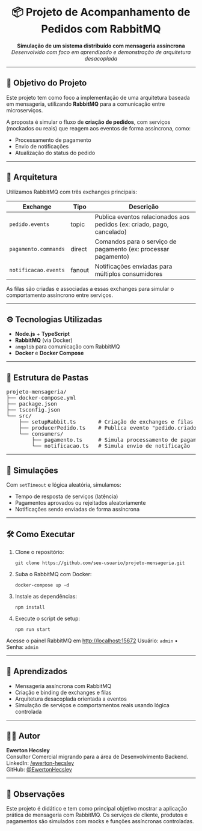 <h1 align="center">📦 Projeto de Acompanhamento de Pedidos com RabbitMQ</h1>

<p align="center">
  <strong>Simulação de um sistema distribuído com mensageria assíncrona</strong><br/>
  <em>Desenvolvido com foco em aprendizado e demonstração de arquitetura desacoplada</em>
</p>

---

<h2>🚀 Objetivo do Projeto</h2>

<p>Este projeto tem como foco a implementação de uma arquitetura baseada em mensageria, utilizando <strong>RabbitMQ</strong> para a comunicação entre microserviços.</p>

<p>A proposta é simular o fluxo de <strong>criação de pedidos</strong>, com serviços (mockados ou reais) que reagem aos eventos de forma assíncrona, como:</p>

<ul>
  <li>Processamento de pagamento</li>
  <li>Envio de notificações</li>
  <li>Atualização do status do pedido</li>
</ul>

---

<h2>🧱 Arquitetura</h2>

<p>Utilizamos RabbitMQ com três exchanges principais:</p>

<table>
  <thead>
    <tr>
      <th>Exchange</th>
      <th>Tipo</th>
      <th>Descrição</th>
    </tr>
  </thead>
  <tbody>
    <tr>
      <td><code>pedido.events</code></td>
      <td>topic</td>
      <td>Publica eventos relacionados aos pedidos (ex: criado, pago, cancelado)</td>
    </tr>
    <tr>
      <td><code>pagamento.commands</code></td>
      <td>direct</td>
      <td>Comandos para o serviço de pagamento (ex: processar pagamento)</td>
    </tr>
    <tr>
      <td><code>notificacao.events</code></td>
      <td>fanout</td>
      <td>Notificações enviadas para múltiplos consumidores</td>
    </tr>
  </tbody>
</table>

<p>As filas são criadas e associadas a essas exchanges para simular o comportamento assíncrono entre serviços.</p>

---

<h2>⚙️ Tecnologias Utilizadas</h2>

<ul>
  <li><strong>Node.js</strong> + <strong>TypeScript</strong></li>
  <li><strong>RabbitMQ</strong> (via Docker)</li>
  <li><code>amqplib</code> para comunicação com RabbitMQ</li>
  <li><strong>Docker</strong> e <strong>Docker Compose</strong></li>
</ul>

---

<h2>📁 Estrutura de Pastas</h2>

<pre>
projeto-mensageria/
├── docker-compose.yml
├── package.json
├── tsconfig.json
└── src/
    ├── setupRabbit.ts       # Criação de exchanges e filas
    ├── producerPedido.ts    # Publica evento "pedido.criado"
    └── consumers/
        ├── pagamento.ts     # Simula processamento de pagamento
        └── notificacao.ts   # Simula envio de notificação
</pre>

---

<h2>🧪 Simulações</h2>

<p>Com <code>setTimeout</code> e lógica aleatória, simulamos:</p>

<ul>
  <li>Tempo de resposta de serviços (latência)</li>
  <li>Pagamentos aprovados ou rejeitados aleatoriamente</li>
  <li>Notificações sendo enviadas de forma assíncrona</li>
</ul>

---

<h2>🛠️ Como Executar</h2>

<ol>
  <li>Clone o repositório:
    <pre><code>git clone https://github.com/seu-usuario/projeto-mensageria.git</code></pre>
  </li>
  <li>Suba o RabbitMQ com Docker:
    <pre><code>docker-compose up -d</code></pre>
  </li>
  <li>Instale as dependências:
    <pre><code>npm install</code></pre>
  </li>
  <li>Execute o script de setup:
    <pre><code>npm run start</code></pre>
  </li>
</ol>

<p>Acesse o painel RabbitMQ em <a href="http://localhost:15672" target="_blank">http://localhost:15672</a>  
Usuário: <code>admin</code> • Senha: <code>admin</code></p>

---

<h2>🧠 Aprendizados</h2>

<ul>
  <li>Mensageria assíncrona com RabbitMQ</li>
  <li>Criação e binding de exchanges e filas</li>
  <li>Arquitetura desacoplada orientada a eventos</li>
  <li>Simulação de serviços e comportamentos reais usando lógica controlada</li>
</ul>

---

<h2>👨‍💻 Autor</h2>

<p>
  <strong>Ewerton Hecsley</strong><br/>
  Consultor Comercial migrando para a área de Desenvolvimento Backend.<br/>
  LinkedIn: <a href="https://www.linkedin.com/in/ewerton-hecsley-8a613992/" target="_blank">/ewerton-hecsley</a><br/>
  GitHub: <a href="https://github.com/EwertonHecsley" target="_blank">@EwertonHecsley</a>
</p>

---

<h2>📌 Observações</h2>

<p>Este projeto é didático e tem como principal objetivo mostrar a aplicação prática de mensageria com RabbitMQ. Os serviços de cliente, produtos e pagamentos são simulados com mocks e funções assíncronas controladas.</p>
